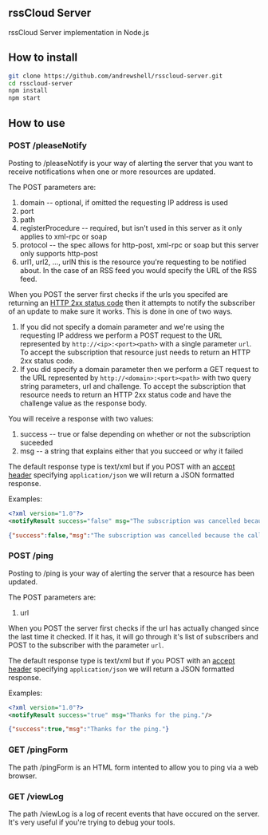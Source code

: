 rssCloud Server
---------------

rssCloud Server implementation in Node.js

## How to install

```bash
git clone https://github.com/andrewshell/rsscloud-server.git
cd rsscloud-server
npm install
npm start
```

## How to use

### POST /pleaseNotify

Posting to /pleaseNotify is your way of alerting the server that you want to receive notifications when one or more resources are updated. 

The POST parameters are:

1. domain -- optional, if omitted the requesting IP address is used
2. port
3. path
4. registerProcedure -- required, but isn't used in this server as it only applies to xml-rpc or soap
5. protocol -- the spec allows for http-post, xml-rpc or soap but this server only supports http-post
6. url1, url2, ..., urlN this is the resource you're requesting to be notified about.  In the case of an RSS feed you would specify the URL of the RSS feed.

When you POST the server first checks if the urls you specifed are returning an [HTTP 2xx status code](http://www.w3.org/Protocols/rfc2616/rfc2616-sec10.html#sec10.2) then it attempts to notify the subscriber of an update to make sure it works.  This is done in one of two ways.

1. If you did not specify a domain parameter and we're using the requesting IP address we perform a POST request to the URL represented by `http://<ip>:<port><path>` with a single parameter `url`. To accept the subscription that resource just needs to return an HTTP 2xx status code.
2. If you did specify a domain parameter then we perform a GET request to the URL represented by `http://<domain>:<port><path>` with two query string parameters, url and challenge. To accept the subscription that resource needs to return an HTTP 2xx status code and have the challenge value as the response body.

You will receive a response with two values:

1. success -- true or false depending on whether or not the subscription suceeded
2. msg -- a string that explains either that you succeed or why it failed

The default response type is text/xml but if you POST with an [accept header](http://www.w3.org/Protocols/rfc2616/rfc2616-sec14.html#sec14.1) specifying `application/json` we will return a JSON formatted response.

Examples:

```xml
<?xml version="1.0"?>
<notifyResult success="false" msg="The subscription was cancelled because the call failed when we tested the handler."/>
```

```json
{"success":false,"msg":"The subscription was cancelled because the call failed when we tested the handler."}
```

### POST /ping

Posting to /ping is your way of alerting the server that a resource has been updated. 

The POST parameters are:

1. url

When you POST the server first checks if the url has actually changed since the last time it checked.  If it has, it will go through it's list of subscribers and POST to the subscriber with the parameter `url`.

The default response type is text/xml but if you POST with an [accept header](http://www.w3.org/Protocols/rfc2616/rfc2616-sec14.html#sec14.1) specifying `application/json` we will return a JSON formatted response.

Examples:

```xml
<?xml version="1.0"?>
<notifyResult success="true" msg="Thanks for the ping."/>
```

```json
{"success":true,"msg":"Thanks for the ping."}
```

### GET /pingForm

The path /pingForm is an HTML form intented to allow you to ping via a web browser.

### GET /viewLog

The path /viewLog is a log of recent events that have occured on the server. It's very useful if you're trying to debug your tools.
